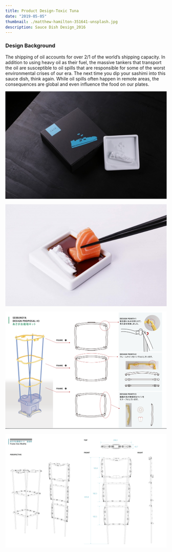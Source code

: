 ```yaml
---
title: Product Design-Toxic Tuna
date: "2019-05-05"
thumbnail: ./matthew-hamilton-351641-unsplash.jpg
description: Sauce Dish Design_2016
---
```

### Design Background

The shipping of oil accounts for over 2/1 of the world’s shipping capacity. In addition to using heavy oil as their fuel, the massive tankers that transport the oil are susceptible to oil spills that are
responsible for some of the worst environmental crises of our era. The next time you dip your sashimi into this sauce dish, think again. While oil spills often happen in remote areas, the consequences
are global and even influence the food on our plates.

![Clean lines](./clem-onojeghuo-207792-unsplash.jpg)

![Clean lines](./mitch-lensink-588486-unsplash.jpg)

![Clean lines](./ricardo-gomez-angel-180819-unsplash.jpg)

![Clean lines](./joanna-kosinska-254406-unsplash.jpg)
